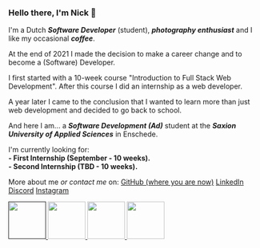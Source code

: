 ### Hello there, I'm Nick 👋

I'm a Dutch _**Software Developer**_ (student),
_**photography enthusiast**_ and I like my occasional _**coffee**_.

At the end of 2021 I made the decision to make a career change and to become a (Software) Developer.

I first started with a 10-week course "Introduction to Full Stack Web Development". After this course I did an internship as a web developer.

A year later I came to the conclusion that I wanted to learn more than just web development and decided to go back to school.

And here I am... a _**Software Development (Ad)**_ student at the _**Saxion University of Applied Sciences**_ in Enschede.

I'm currently looking for:
<br>
**- First Internship (September - 10 weeks).**
<br>
**- Second Internship (TBD - 10 weeks).**

More about me _or contact me_ on:
[GitHub (where you are now)](https://github.com/nickterhaar)
[LinkedIn](https://www.linkedin.com/in/nickterhaar/)
[Discord](https://discord.com/users/nickterhaar)
[Instagram](https://www.instagram.com/nick_terhaar/)

<div class="flex gap-8 justify-center">
    <a href="" target=”_blank” class="group flex flex-col gap-4 justify-center items-center">
        <img style="width:75px;height:auto;dispal:flex;justify-content:center;align-items:center;" src="https://cdn.jsdelivr.net/gh/devicons/devicon@latest/icons/github/github-original.svg" alt="">
    </a>
    <a href="https://www.linkedin.com/in/nickterhaar/" target=”_blank” class="group flex flex-col gap-4 justify-center items-center">
        <img style="width:75px;height:auto;dispal:flex;justify-content:center;align-items:center;" src="https://cdn.jsdelivr.net/gh/devicons/devicon@latest/icons/linkedin/linkedin-original.svg" alt="">
    </a>
    <a href="https://discord.com/users/nickterhaar" target="_blank" class="group flex flex-col gap-4 justify-center items-center">
        <img style="width:75px;height:auto;dispal:flex;justify-content:center;align-items:center;" src="https://devicons.railway.app/i/discord.svg" alt="">
    </a>
    <a href="https://www.instagram.com/nick_terhaar/" target=”_blank” class="group flex flex-col gap-4 justify-center items-center">
        <img style="width:75px;height:auto;dispal:flex;justify-content:center;align-items:center;" src="https://devicons.railway.app/i/instagram.svg" alt="">
    </a>
</div>